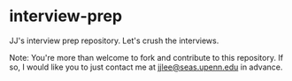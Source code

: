 # interview-prep
JJ's interview prep repository. Let's crush the interviews.

Note: You're more than welcome to fork and contribute to this repository. If so, I would like you to just contact me at jjlee@seas.upenn.edu in advance.